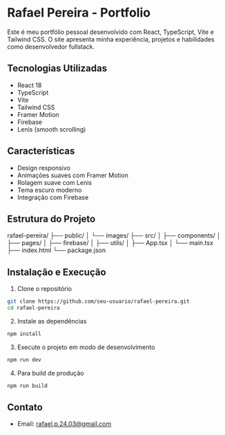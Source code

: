 # Rafael Pereira - Portfolio

Este é meu portfólio pessoal desenvolvido com React, TypeScript, Vite e Tailwind CSS. O site apresenta minha experiência, projetos e habilidades como desenvolvedor fullstack.

## Tecnologias Utilizadas

- React 18
- TypeScript
- Vite
- Tailwind CSS
- Framer Motion
- Firebase
- Lenis (smooth scrolling)

## Características

- Design responsivo
- Animações suaves com Framer Motion
- Rolagem suave com Lenis
- Tema escuro moderno
- Integração com Firebase

## Estrutura do Projeto
rafael-pereira/
├── public/
│   └── images/
├── src/
│   ├── components/
│   ├── pages/
│   ├── firebase/
│   ├── utils/
│   ├── App.tsx
│   └── main.tsx
├── index.html
└── package.json

## Instalação e Execução

1. Clone o repositório
```bash
git clone https://github.com/seu-usuario/rafael-pereira.git
cd rafael-pereira
```

2. Instale as dependências
```bash
npm install
```

3. Execute o projeto em modo de desenvolvimento
```bash
npm run dev
```

4. Para build de produção
```bash
npm run build
```

## Contato
- Email: rafael.p.24.03@gmail.com